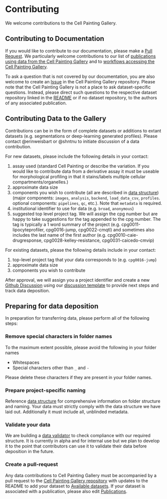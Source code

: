 # Contributing

We welcome contributions to the Cell Painting Gallery.

## Contributing to Documentation

If you would like to contribute to our documentation, please make a [Pull Request](https://github.com/broadinstitute/cellpainting-gallery/pulls).
We particularly welcome contributions to our list of [publications using data from the Cell Painting Gallery](publications.md) and to [workflows accessing the Cell Painting Gallery](workflows.md).

To ask a question that is not covered by our documentation, you are also welcome to create an [Issue](https://github.com/broadinstitute/cellpainting-gallery/issues) in the Cell Painting Gallery repository.
Please note that the Cell Painting Gallery is not a place to ask dataset-specific questions.
Instead, please direct such questions to the respective dataset repository linked in the [README](https://github.com/broadinstitute/cellpainting-gallery/README.md) or if no dataset repository, to the authors of any associated publication.

## Contributing Data to the Gallery

Contributions can be in the form of complete datasets or additions to extant datasets (e.g. segmentations or deep-learning generated profiles).
Please contact @erinweisbart or @shntnu to initiate discussion of a data contribution.

For new datasets, please include the following details in your contact:

1) assay used (standard Cell Painting or describe the variation. If you would like to contribute data from a derivative assay it must be useable for morphological profiling in that it stains/labels multiple cellular compartments/organelles.)
2) approximate data size
3) components you wish to contribute (all are described in [data structure](https://broadinstitute.github.io/cellpainting-gallery/data_structure.html)) (major components: `images`, `analysis`, `backend`, `load_data_csv`, `profiles`. optional components: `pipelines`, `qc`, etc.). Note that `metadata` is required.
4) institutional identifier to use for data (e.g. `broad`, `anonymous`)
5) suggested top level project tag.
We will assign the cpg number but are happy to take suggestions for the tag appended to the cpg number.
The tag is typically a 1 word summary of the project (e.g. cpg0011-lipocyteprofiler, cpg0016-jump, cpg0022-cmqtl) and sometimes also includes the last name of the first author (e.g. cpg0010-caie-drugresponse, cpg0028-kelley-resistance, cpg0031-caicedo-cmvip)

For existing datasets, please  the following details include in your contact:

1) top-level project tag that your data corresponds to (e.g. `cpg0016-jump`)
2) approximate data size
3) components you wish to contribute

After approval, we will assign you a project identifier and create a new [Github Discussion](https://github.com/broadinstitute/cellpainting-gallery/discussions) using our [discussion template](https://github.com/broadinstitute/cellpainting-gallery/discussions/66) to provide next steps and track data deposition.

## Preparing for data deposition

In preparation for transferring data, please perform all of the following steps:

### Remove special characters in folder names

To the maximum extent possible, please avoid the following in your folder names

- Whitespaces
- Special characters other than `_` and `-`

Please delete these characters if they are present in your folder names.

### Prepare project-specific naming

Reference [data structure](data_structure.md) for comprehensive information on folder structure and naming.
Your data must strictly comply with the data structure we have laid out.
Additionally it must include all, unblinded metadata.

### Validate your data

We are building a [data validator](http://github.com/broadinstitute/cpg/cpgdata) to check compliance with our required structure.
It is currently in alpha and for internal use but we plan to develop it to the point that contributors can use it to validate their data before deposition in the future.

### Create a pull-request

Any data contributions to Cell Painting Gallery must be accompanied by a pull request to the [Cell Painting Gallery repository](https://github.com/broadinstitute/cellpainting-gallery/) with updates to the README to add your dataset to [Available datasets](https://github.com/broadinstitute/cellpainting-gallery/blob/main/README.md).
If your dataset is associated with a publication, please also edit [Publications](https://github.com/broadinstitute/cellpainting-gallery/blob/main/documentation/publications.md).
